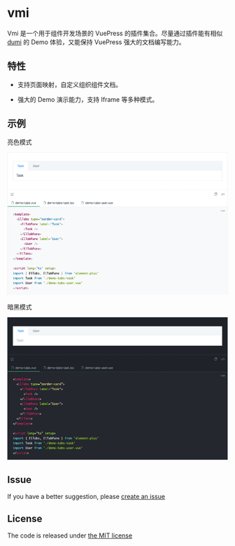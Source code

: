 # vmi

Vmi 是一个用于组件开发场景的 VuePress 的插件集合。尽量通过插件能有相似 [dumi](https://d.umijs.org/zh-CN) 的 Demo 体验，又能保持 VuePress 强大的文档编写能力。

## 特性

- 支持页面映射，自定义组织组件文档。

- 强大的 Demo 演示能力，支持 Iframe 等多种模式。

## 示例

亮色模式

![light](./docs/.vuepress/public/demos/light.png)

暗黑模式

![dark](./docs/.vuepress/public/demos/dark.png)

## Issue

If you have a better suggestion, please [create an issue](https://github.com/bfehub/vmi/issues)

## License

The code is released under [the MIT license](https://github.com/bfehub/vmi/blob/master/LICENSE)
